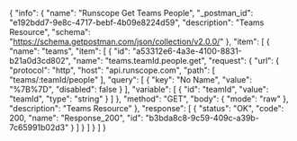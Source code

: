 {
  "info": {
    "name": "Runscope Get Teams People",
    "_postman_id": "e192bdd7-9e8c-4717-bebf-4b09e8224d59",
    "description": "Teams Resource",
    "schema": "https://schema.getpostman.com/json/collection/v2.0.0/"
  },
  "item": [
    {
      "name": "teams",
      "item": [
        {
          "id": "a53312e6-4a3e-4100-8831-b21a0d3cd802",
          "name": "teams.teamId.people.get",
          "request": {
            "url": {
              "protocol": "http",
              "host": "api.runscope.com",
              "path": [
                "teams/:teamId/people"
              ],
              "query": [
                {
                  "key": "No Name",
                  "value": "%7B%7D",
                  "disabled": false
                }
              ],
              "variable": [
                {
                  "id": "teamId",
                  "value": "teamId",
                  "type": "string"
                }
              ]
            },
            "method": "GET",
            "body": {
              "mode": "raw"
            },
            "description": "Teams Resource"
          },
          "response": [
            {
              "status": "OK",
              "code": 200,
              "name": "Response_200",
              "id": "b3bda8c8-9c59-409c-a39b-7c65991b02d3"
            }
          ]
        }
      ]
    }
  ]
}